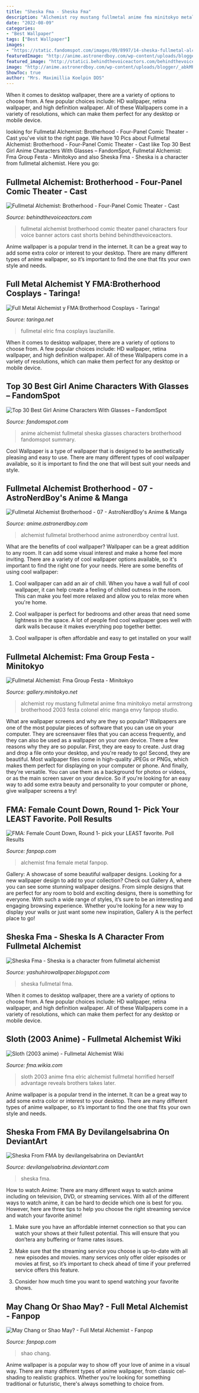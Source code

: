 ```yaml
---
title: "Sheska Fma - Sheska Fma"
description: "Alchemist roy mustang fullmetal anime fma minitokyo metal armstrong brotherhood 2003 festa colonel elric manga envy fanpop studio"
date: "2022-08-09"
categories:
- "Best Wallpaper"
tags: ["Best Wallpaper"]
images:
- "https://static.fandomspot.com/images/09/8997/14-sheska-fullmetal-alchemist-anime.jpg"
featuredImage: "http://anime.astronerdboy.com/wp-content/uploads/blogger/_abkMP58OLUA/ShVEli3rHKI/AAAAAAAANe4/Ca-Km8-4kq0/s1600/01%2BFind%2BScar.jpg"
featured_image: "http://statici.behindthevoiceactors.com/behindthevoiceactors/_img/shorts/banner_275.jpg"
image: "http://anime.astronerdboy.com/wp-content/uploads/blogger/_abkMP58OLUA/ShVEli3rHKI/AAAAAAAANe4/Ca-Km8-4kq0/s1600/01%2BFind%2BScar.jpg"
ShowToc: true
author: "Mrs. Maximillia Koelpin DDS"
---
```



When it comes to desktop wallpaper, there are a variety of options to choose from. A few popular choices include: HD wallpaper, retina wallpaper, and high definition wallpaper. All of these Wallpapers come in a variety of resolutions, which can make them perfect for any desktop or mobile device. 

	

		
looking for Fullmetal Alchemist: Brotherhood - Four-Panel Comic Theater - Cast you've visit to the right page. We have 10 Pics about Fullmetal Alchemist: Brotherhood - Four-Panel Comic Theater - Cast like Top 30 Best Girl Anime Characters With Glasses – FandomSpot, Fullmetal Alchemist: Fma Group Festa - Minitokyo and also Sheska Fma - Sheska is a character from fullmetal alchemist. Here you go:
		
    
## Fullmetal Alchemist: Brotherhood - Four-Panel Comic Theater - Cast

<img loading=lazy src="http://statici.behindthevoiceactors.com/behindthevoiceactors/_img/shorts/banner_275.jpg" onerror="this.onerror=null;this.src='https://tse4.mm.bing.net/th?id=OIP.UnSR5Dl-Cqp3sWnQEokuXQHaC9&amp;pid=15.1';" alt="Fullmetal Alchemist: Brotherhood - Four-Panel Comic Theater - Cast">

_Source: behindthevoiceactors.com_

>fullmetal alchemist brotherhood comic theater panel characters four voice banner actors cast shorts behind behindthevoiceactors. 

	

Anime wallpaper is a popular trend in the internet. It can be a great way to add some extra color or interest to your desktop. There are many different types of anime wallpaper, so it’s important to find the one that fits your own style and needs.

    
## Full Metal Alchemist Y FMA:Brotherhood Cosplays - Taringa!

<img loading=lazy src="http://1.bp.blogspot.com/-MZ6RcdJfLKk/UUvdkVlURQI/AAAAAAAAIZc/eITWB2dRYug/s1600/edward_elric_fullmetal_alchemist_02_by_lauzlanille-d5ysnca.jpg" onerror="this.onerror=null;this.src='https://tse4.mm.bing.net/th?id=OIP.V5_0bqAlwWbHqe7hL8pZvAHaLJ&amp;pid=15.1';" alt="Full Metal Alchemist y FMA:Brotherhood Cosplays - Taringa!">

_Source: taringa.net_

>fullmetal elric fma cosplays lauzlanille. 

	

When it comes to desktop wallpaper, there are a variety of options to choose from. A few popular choices include: HD wallpaper, retina wallpaper, and high definition wallpaper. All of these Wallpapers come in a variety of resolutions, which can make them perfect for any desktop or mobile device. 

    
## Top 30 Best Girl Anime Characters With Glasses – FandomSpot

<img loading=lazy src="https://static.fandomspot.com/images/09/8997/14-sheska-fullmetal-alchemist-anime.jpg" onerror="this.onerror=null;this.src='https://tse3.mm.bing.net/th?id=OIP.jsyZQLElOXMHb4ufFEYYfAHaEK&amp;pid=15.1';" alt="Top 30 Best Girl Anime Characters With Glasses – FandomSpot">

_Source: fandomspot.com_

>anime alchemist fullmetal sheska glasses characters brotherhood fandomspot summary. 

	

Cool Wallpaper is a type of wallpaper that is designed to be aesthetically pleasing and easy to use. There are many different types of cool wallpaper available, so it is important to find the one that will best suit your needs and style.

    
## Fullmetal Alchemist Brotherhood - 07 - AstroNerdBoy&#039;s Anime &amp; Manga

<img loading=lazy src="http://anime.astronerdboy.com/wp-content/uploads/blogger/_abkMP58OLUA/ShVEli3rHKI/AAAAAAAANe4/Ca-Km8-4kq0/s1600/01%2BFind%2BScar.jpg" onerror="this.onerror=null;this.src='https://tse2.mm.bing.net/th?id=OIP.ZKUyEmN6vsP118xkB9Kk8AHaEK&amp;pid=15.1';" alt="Fullmetal Alchemist Brotherhood - 07 - AstroNerdBoy&#039;s Anime &amp; Manga">

_Source: anime.astronerdboy.com_

>alchemist fullmetal brotherhood anime astronerdboy central lust. 

	

What are the benefits of cool wallpaper?
Wallpaper can be a great addition to any room. It can add some visual interest and make a home feel more inviting. There are a variety of cool wallpaper options available, so it's important to find the right one for your needs. Here are some benefits of using cool wallpaper: 
1. Cool wallpaper can add an air of chill. When you have a wall full of cool wallpaper, it can help create a feeling of chilled outness in the room. This can make you feel more relaxed and allow you to relax more when you're home. 

2. Cool wallpaper is perfect for bedrooms and other areas that need some lightness in the space. A lot of people find cool wallpaper goes well with dark walls because it makes everything pop together better. 

3. Cool wallpaper is often affordable and easy to get installed on your wall!

    
## Fullmetal Alchemist: Fma Group Festa - Minitokyo

<img loading=lazy src="http://static.minitokyo.net/downloads/27/25/223777.jpg" onerror="this.onerror=null;this.src='https://tse1.mm.bing.net/th?id=OIP.rCln4x2MJx5ADFB2mENRPAHaJ9&amp;pid=15.1';" alt="Fullmetal Alchemist: Fma Group Festa - Minitokyo">

_Source: gallery.minitokyo.net_

>alchemist roy mustang fullmetal anime fma minitokyo metal armstrong brotherhood 2003 festa colonel elric manga envy fanpop studio. 

	

What are wallpaper screens and why are they so popular?
Wallpapers are one of the most popular pieces of software that you can use on your computer. They are screensaver files that you can access frequently, and they can also be used as a wallpaper on your own device. There a few reasons why they are so popular. First, they are easy to create. Just drag and drop a file onto your desktop, and you're ready to go! Second, they are beautiful. Most wallpaper files come in high-quality JPEGs or PNGs, which makes them perfect for displaying on your computer or phone. And finally, they're versatile. You can use them as a background for photos or videos, or as the main screen saver on your device. So if you're looking for an easy way to add some extra beauty and personality to your computer or phone, give wallpaper screens a try!

    
## FMA: Female Count Down, Round 1- Pick Your LEAST Favorite. Poll Results

<img loading=lazy src="http://images6.fanpop.com/image/polls/1144000/1144565_1353265304557_full.png" onerror="this.onerror=null;this.src='https://tse2.mm.bing.net/th?id=OIP.aeTNFyNvaV0tQ89AYR1grwHaFP&amp;pid=15.1';" alt="FMA: Female Count Down, Round 1- pick your LEAST favorite. Poll Results">

_Source: fanpop.com_

>alchemist fma female metal fanpop. 

	

Gallery: A showcase of some beautiful wallpaper designs.
Looking for a new wallpaper design to add to your collection? Check out Gallery A, where you can see some stunning wallpaper designs. From simple designs that are perfect for any room to bold and exciting designs, there is something for everyone. With such a wide range of styles, it’s sure to be an interesting and engaging browsing experience. Whether you’re looking for a new way to display your walls or just want some new inspiration, Gallery A is the perfect place to go!





	
	
    
## Sheska Fma - Sheska Is A Character From Fullmetal Alchemist

<img loading=lazy src="https://64.media.tumblr.com/bc08065207c0a24b6a55a106aa509890/83a773d0abec0ced-a1/s500x750/7cc294c0ac2e6e11631716182131d81cb507becb.png" onerror="this.onerror=null;this.src='https://tse3.mm.bing.net/th?id=OIP.9e3UUMSSFcNLE83PLak2FAHaFp&amp;pid=15.1';" alt="Sheska Fma - Sheska is a character from fullmetal alchemist">

_Source: yashuhirowallpaper.blogspot.com_

>sheska fullmetal fma. 

	

When it comes to desktop wallpaper, there are a variety of options to choose from. A few popular choices include: HD wallpaper, retina wallpaper, and high definition wallpaper. All of these Wallpapers come in a variety of resolutions, which can make them perfect for any desktop or mobile device. 

    
## Sloth (2003 Anime) - Fullmetal Alchemist Wiki

<img loading=lazy src="http://static3.wikia.nocookie.net/__cb20110116145025/fma/images/f/fa/Sloth.png" onerror="this.onerror=null;this.src='https://tse1.mm.bing.net/th?id=OIP.0uYcxekvTArSSnI44_i54AHaFj&amp;pid=15.1';" alt="Sloth (2003 anime) - Fullmetal Alchemist Wiki">

_Source: fma.wikia.com_

>sloth 2003 anime fma elric alchemist fullmetal horrified herself advantage reveals brothers takes later. 

	

Anime wallpaper is a popular trend in the internet. It can be a great way to add some extra color or interest to your desktop. There are many different types of anime wallpaper, so it’s important to find the one that fits your own style and needs.

    
## Sheska From FMA By Devilangelsabrina On DeviantArt

<img loading=lazy src="https://img00.deviantart.net/1093/i/2011/195/5/7/sheska_from_fma_by_devilangelsabrina-d3r86jn.jpg" onerror="this.onerror=null;this.src='https://tse3.mm.bing.net/th?id=OIP.DLDKfah-7nMhQUg-VPp8xQHaFj&amp;pid=15.1';" alt="Sheska From FMA by devilangelsabrina on DeviantArt">

_Source: devilangelsabrina.deviantart.com_

>sheska fma. 

	

How to watch Anime: There are many different ways to watch anime including on television, DVD, or streaming services.
With all of the different ways to watch anime, it can be hard to decide which one is best for you. However, here are three tips to help you choose the right streaming service and watch your favorite anime!
1. Make sure you have an affordable internet connection so that you can watch your shows at their fullest potential. This will ensure that you don’tera any buffering or frame rates issues.

2. Make sure that the streaming service you choose is up-to-date with all new episodes and movies. many services only offer older episodes or movies at first, so it’s important to check ahead of time if your preferred service offers this feature.

3. Consider how much time you want to spend watching your favorite shows.

    
## May Chang Or Shao May? - Full Metal Alchemist - Fanpop

<img loading=lazy src="http://images4.fanpop.com/image/polls/708000/708305_1304540349709_full.png?v=1304540353" onerror="this.onerror=null;this.src='https://tse4.mm.bing.net/th?id=OIP.xK4xC61Plxa7x8iWlRUMbAHaGT&amp;pid=15.1';" alt="May Chang or Shao May? - Full Metal Alchemist - Fanpop">

_Source: fanpop.com_

>shao chang. 

	

Anime wallpaper is a popular way to show off your love of anime in a visual way. There are many different types of anime wallpaper, from classic cel-shading to realistic graphics. Whether you're looking for something traditional or futuristic, there's always something to choice from.


